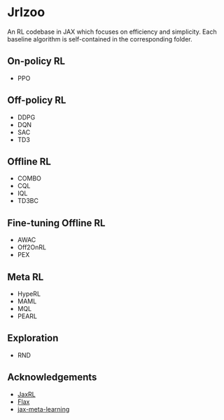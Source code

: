 # Jrlzoo

An RL codebase in JAX which focuses on efficiency and simplicity. Each baseline algorithm is self-contained in the corresponding folder.

## On-policy RL
- PPO

## Off-policy RL
- DDPG
- DQN
- SAC
- TD3

## Offline RL
- COMBO
- CQL
- IQL
- TD3BC

## Fine-tuning Offline RL
- AWAC
- Off2OnRL
- PEX

## Meta RL
- HypeRL
- MAML
- MQL
- PEARL

## Exploration
- RND

## Acknowledgements

- [JaxRL](https://github.com/ikostrikov/jaxrl)
- [Flax](https://github.com/google/flax)
- [jax-meta-learning](https://github.com/tristandeleu/jax-meta-learning)

